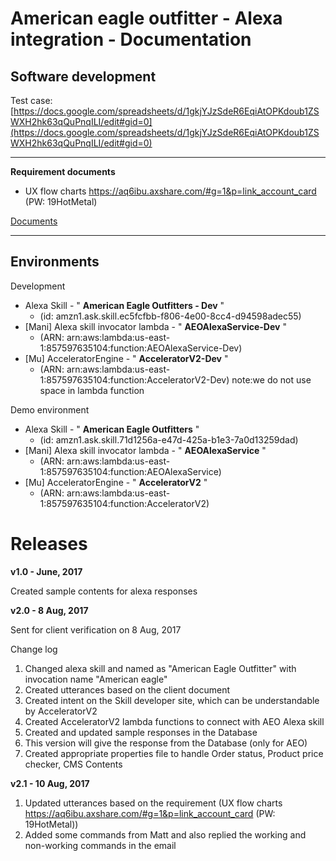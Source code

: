 # American eagle outfitter - Alexa integration - Documentation

## Software development

Test case: [https://docs.google.com/spreadsheets/d/1gkjYJzSdeR6EqiAtOPKdoub1ZSWXH2hk63qQuPnqILI/edit#gid=0](https://docs.google.com/spreadsheets/d/1gkjYJzSdeR6EqiAtOPKdoub1ZSWXH2hk63qQuPnqILI/edit#gid=0) 

---

 **Requirement documents** 

[](https://static.notion-static.com/703e118f428441648209fd2804661695/Utterances_AEO_14_July_2017.docx)

- UX flow charts https://aq6ibu.axshare.com/#g=1&p=link_account_card (PW: 19HotMetal)

[Documents](https://www.notion.so/2901eafd18dd48f3990d40bc08b9620e)

---

## Environments

Development

- Alexa Skill - " **American Eagle Outfitters - Dev** "
  - (id: amzn1.ask.skill.ec5fcfbb-f806-4e00-8cc4-d94598adec55)
- [Mani] Alexa skill invocator lambda - " **AEOAlexaService-Dev** "
  - (ARN: arn:aws:lambda:us-east-1:857597635104:function:AEOAlexaService-Dev)
- [Mu] AcceleratorEngine - " **AcceleratorV2-Dev** "
  - (ARN: arn:aws:lambda:us-east-1:857597635104:function:AcceleratorV2-Dev) note:we do not use space in lambda function

Demo environment

- Alexa Skill - " **American Eagle Outfitters** "
  - (id: amzn1.ask.skill.71d1256a-e47d-425a-b1e3-7a0d13259dad)
- [Mani] Alexa skill invocator lambda - " **AEOAlexaService** "
  - (ARN: arn:aws:lambda:us-east-1:857597635104:function:AEOAlexaService)
- [Mu] AcceleratorEngine - " **AcceleratorV2** "
  - (ARN: arn:aws:lambda:us-east-1:857597635104:function:AcceleratorV2)

# Releases

 **v1.0 - June, 2017** 

Created sample contents for alexa responses

 **v2.0 - 8 Aug, 2017** 

Sent for client verification on 8 Aug, 2017

Change log

1. Changed alexa skill and named as "American Eagle Outfitter" with invocation name "American eagle"
2. Created utterances based on the client document
3. Created intent on the Skill developer site, which can be understandable by AcceleratorV2
4. Created AcceleratorV2 lambda functions to connect with AEO Alexa skill
5. Created and updated sample responses in the Database
6. This version will give the response from the Database (only for AEO)
7. Created appropriate properties file to handle Order status, Product price checker, CMS Contents

 **v2.1 - 10 Aug, 2017** 

1. Updated utterances based on the requirement (UX flow charts https://aq6ibu.axshare.com/#g=1&p=link_account_card (PW: 19HotMetal))
2. Added some commands from Matt and also replied the working and non-working commands in the email
